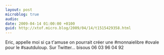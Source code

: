 ```yaml
---
layout: post
microblog: true
audio: 
date: 2009-04-14 01:00:00 +0100
guid: http://xtof.micro.blog/2009/04/14/t1515429358.html
---
```

Eric, appelle moi si ça t'amuse on pourrait créer une #monnaielibre #ovale pour le #sautduloup. Sur Twitter... bisous  06 03 96 04 92
